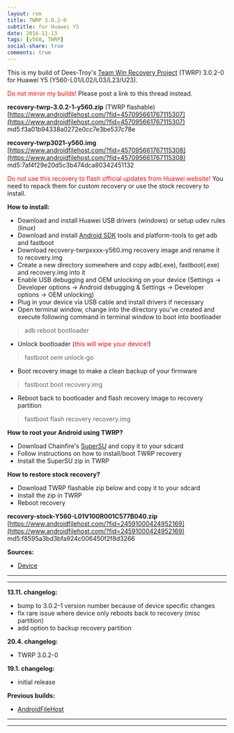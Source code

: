 ```yaml
---
layout: rom
title: TWRP 3.0.2-0
subtitle: for Huawei Y5
date: 2016-11-13
tags: [y560, TWRP]
social-share: true
comments: true
---
```


This is my build of Dees-Troy's [Team Win Recovery Project](http://teamw.in/project/twrp2/) (TWRP) 3.0.2-0 for Huawei Y5 (Y560-L01/L02/L03/L23/U23).

<span style="color:#FF0000;">Do not mirror my builds!</span> Please post a link to this thread instead.

**recovery-twrp-3.0.2-1-y560.zip** (TWRP flashable)  
[https://www.androidfilehost.com/?fid=457095661767115307](https://www.androidfilehost.com/?fid=457095661767115307)  
md5:f3a01b94338a0272e0cc7e3be537c78e

**recovery-twrp3021-y560.img**  
[https://www.androidfilehost.com/?fid=457095661767115308](https://www.androidfilehost.com/?fid=457095661767115308)  
md5:7af4f29e20d5c3b474dca80342451132

<span style="color:#FF0000;">Do not use this recovery to flash official updates from Huawei website!</span> You need to repack them for custom recovery or use the stock recovery to install.

**How to install:**

- Download and install Huawei USB drivers (windows) or setup udev rules (linux)
- Download and install [Android SDK](https://developer.android.com/sdk/index.html) tools and platform-tools to get adb and fastboot
- Download recovery-twrpxxxx-y560.img recovery image and rename it to recovery.img
- Create a new directory somewhere and copy adb(.exe), fastboot(.exe) and recovery.img into it
- Enable USB debugging and OEM unlocking on your device (Settings -> Developer options -> Android debugging & Settings -> Developer options -> OEM unlocking)
- Plug in your device via USB cable and install drivers if necessary
- Open terminal window, change into the directory you've created and execute following command in terminal window to boot into bootloader

> adb reboot bootloader

- Unlock bootloader (<span style="color:#FF0000;">this will wipe your device!</span>)

> fastboot oem unlock-go

- Boot recovery image to make a clean backup of your firmware

> fastboot boot recovery.img

- Reboot back to bootloader and flash recovery image to recovery partition

> fastboot flash recovery recovery.img

**How to root your Android using TWRP?**

- Download Chainfire's [SuperSU](http://download.chainfire.eu/supersu) and copy it to your sdcard
- Follow instructions on how to install/boot TWRP recovery
- Install the SuperSU zip in TWRP

**How to restore stock recovery?**

- Download TWRP flashable zip below and copy it to your sdcard
- Install the zip in TWRP
- Reboot recovery

**recovery-stock-Y560-L01V100R001C577B040.zip**  
[https://www.androidfilehost.com/?fid=24591000424952169](https://www.androidfilehost.com/?fid=24591000424952169)  
md5:f8595a3bd3bfa924c006450f2f8d3266

**Sources:**

- [Device](https://github.com/KonstaT/android_device_huawei_y560/tree/android-5.1)

----
----

**13.11. changelog:**

- bump to 3.0.2-1 version number because of device specific changes
- fix rare issue where device only reboots back to recovery (misc partition)
- add option to backup recovery partition

**20.4. changelog:**

- TWRP 3.0.2-0

**19.1. changelog:**

- initial release

**Previous builds:**

- [AndroidFileHost](https://www.androidfilehost.com/?w=files&flid=90103)

----
----

